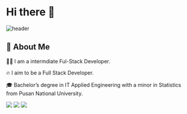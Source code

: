 # Hi there 👋

 ![header](https://capsule-render.vercel.app/api?type=waving&color=gradient&height=300&section=header&text=Welcome%20to-nl-Summer's%20git%20🍀&fontSize=60&textAlign=center&textPosition=40%)

 ## 👀 About Me
 
 🙋‍♀️ I am a intermdiate Ful-Stack Developer.

 🔥 I aim to be a Full Stack Developer.

 🎓 Bachelor’s degree in IT Applied Engineering with a minor in Statistics from Pusan National University.

 

<!-- 파이썬 배지 코드 예시 -->
<img src="https://img.shields.io/badge/Python-3776AB?style=flat-square&logo=Python&logoColor=white"/>

<!-- 자바스크립트 배지 코드 예시 -->
<img src="https://img.shields.io/badge/JavaScript-F7DF1E?style=flat-square&logo=JavaScript&logoColor=white"/>

<!-- Mysql 배지 코드 예시 -->
<img src="https://img.shields.io/badge/MySQL-4479A1?style=flat-square&logo=MySQL&logoColor=white"/>

<!--
**summer1029/summer1029** is a ✨ _special_ ✨ repository because its `README.md` (this file) appears on your GitHub profile.

Here are some ideas to get you started:

- 🔭 I’m currently working on ...
- 🌱 I’m currently learning ...
- 👯 I’m looking to collaborate on ...
- 🤔 I’m looking for help with ...
- 💬 Ask me about ...
- 📫 How to reach me: ...
- 😄 Pronouns: ...
- ⚡ Fun fact: ...
-->
